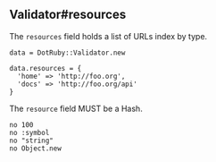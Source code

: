 ## Validator#resources

The `resources` field holds a list of URLs index by type.

    data = DotRuby::Validator.new

    data.resources = {
      'home' => 'http://foo.org',
      'docs' => 'http://foo.org/api'
    }

The `resource` field MUST be a Hash.

    no 100
    no :symbol
    no "string"
    no Object.new

